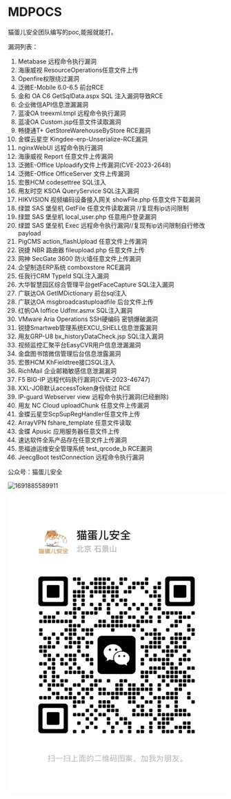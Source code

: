 # MDPOCS

猫蛋儿安全团队编写的poc,能报就能打。

漏洞列表：

1. Metabase 远程命令执行漏洞
2. 海康威视 ResourceOperations任意文件上传
3. Openfire权限绕过漏洞
4. 泛微E-Mobile 6.0-6.5 前台RCE
5. 金和 OA C6 GetSqlData.aspx SQL 注入漏洞导致RCE
6. 企业微信API信息泄漏漏洞
7. 蓝凌OA treexml.tmpl 远程命令执行漏洞
8. 蓝凌OA Custom.jsp任意文件读取漏洞
9. 畅捷通T+ GetStoreWarehouseByStore RCE漏洞
10. 金蝶云星空 Kingdee-erp-Unserialize-RCE漏洞
11. nginxWebUI 远程命令执行漏洞
12. 海康威视 Report 任意文件上传漏洞
13. 泛微E-Office Uploadify文件上传漏洞(CVE-2023-2648)
14. 泛微E-Office OfficeServer 文件上传漏洞
15. 宏景HCM codesettree SQL注入
16. 用友时空 KSOA QueryService SQL注入漏洞
17. HIKVISION 视频编码设备接入网关 showFile.php 任意文件下载漏洞
18. 绿盟 SAS 堡垒机 GetFile 任意文件读取漏洞  //复现有ip访问限制
19. 绿盟 SAS 堡垒机 local_user.php 任意用户登录漏洞
20. 绿盟 SAS 堡垒机 Exec 远程命令执行漏洞//复现有ip访问限制自行修改payload
21. PigCMS action_flashUpload 任意文件上传漏洞
22. 锐捷 NBR 路由器 fileupload.php 任意文件上传
23. 网神 SecGate 3600 防火墙任意文件上传漏洞
24. 企望制造ERP系统 comboxstore RCE漏洞
25. 任我行CRM TypeId SQL注入漏洞
26. 大华智慧园区综合管理平台getFaceCapture SQL注入漏洞
27. 广联达OA GetIMDictionary 前台sql注入
28. 广联达OA msgbroadcastuploadfile 后台文件上传
29. 红帆OA Ioffice Udfmr.asmx  SQL注入漏洞
30. VMware Aria Operations SSH硬编码 密钥爆破漏洞
31. 锐捷Smartweb管理系统EXCU_SHELL信息泄露漏洞
32. 用友GRP-U8 bx_historyDataCheck.jsp SQL注入漏洞
33. 视频监控汇聚平台EasyCVR用户信息泄漏漏洞
34. 金盘图书馆微信管理后台信息泄露漏洞
35. 宏景HCM KhFieldtree接口SQL注入
36. RichMail 企业邮箱敏感信息泄漏漏洞
37. F5 BIG-IP 远程代码执行漏洞(CVE-2023-46747)
38. XXL-JOB默认accessToken身份绕过 RCE
39. IP-guard Webserver view 远程命令执行漏洞(已经删除)
40. 用友 NC Cloud uploadChunk 任意文件上传漏洞
41. 金蝶云星空ScpSupRegHandler任意文件上传
42. ArrayVPN fshare_template 任意文件读取
43. 金蝶 Apusic 应用服务器任意文件上传
44. 速达软件全系产品存在任意文件上传漏洞
45. 思福迪运维安全管理系统 test_qrcode_b RCE漏洞
46. JeecgBoot testConnection 远程命令执行漏洞

公众号：猫蛋儿安全

![1691885589911](image/README/1691885589911.png)

![wx](image/README/猫蛋儿微信.jpeg)
